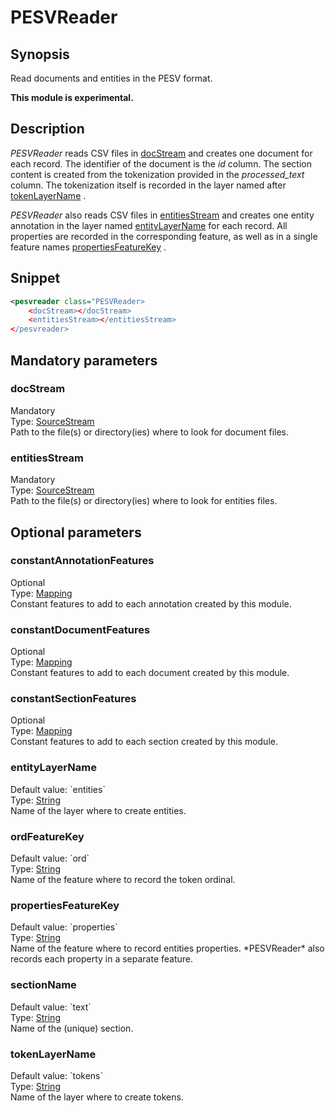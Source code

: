 <h1 class="module">PESVReader</h1>

## Synopsis

Read documents and entities in the PESV format.

**This module is experimental.**

## Description

 *PESVReader* reads CSV files in <a href="#docStream" class="param">docStream</a> and creates one document for each record. The identifier of the document is the *id* column. The section content is created from the tokenization provided in the *processed_text* column. The tokenization itself is recorded in the layer named after <a href="#tokenLayerName" class="param">tokenLayerName</a> .

 *PESVReader* also reads CSV files in <a href="#entitiesStream" class="param">entitiesStream</a> and creates one entity annotation in the layer named <a href="#entityLayerName" class="param">entityLayerName</a> for each record. All properties are recorded in the corresponding feature, as well as in a single feature names <a href="#propertiesFeatureKey" class="param">propertiesFeatureKey</a> .

## Snippet



```xml
<pesvreader class="PESVReader>
    <docStream></docStream>
    <entitiesStream></entitiesStream>
</pesvreader>
```

## Mandatory parameters

<h3 id="docStream" class="param">docStream</h3>

<div class="param-level param-level-mandatory">Mandatory
</div>
<div class="param-type">Type: <a href="../converter/fr.inra.maiage.bibliome.util.streams.SourceStream" class="converter">SourceStream</a>
</div>
Path to the file(s) or directory(ies) where to look for document files.

<h3 id="entitiesStream" class="param">entitiesStream</h3>

<div class="param-level param-level-mandatory">Mandatory
</div>
<div class="param-type">Type: <a href="../converter/fr.inra.maiage.bibliome.util.streams.SourceStream" class="converter">SourceStream</a>
</div>
Path to the file(s) or directory(ies) where to look for entities files.

## Optional parameters

<h3 id="constantAnnotationFeatures" class="param">constantAnnotationFeatures</h3>

<div class="param-level param-level-optional">Optional
</div>
<div class="param-type">Type: <a href="../converter/fr.inra.maiage.bibliome.alvisnlp.core.module.types.Mapping" class="converter">Mapping</a>
</div>
Constant features to add to each annotation created by this module.

<h3 id="constantDocumentFeatures" class="param">constantDocumentFeatures</h3>

<div class="param-level param-level-optional">Optional
</div>
<div class="param-type">Type: <a href="../converter/fr.inra.maiage.bibliome.alvisnlp.core.module.types.Mapping" class="converter">Mapping</a>
</div>
Constant features to add to each document created by this module.

<h3 id="constantSectionFeatures" class="param">constantSectionFeatures</h3>

<div class="param-level param-level-optional">Optional
</div>
<div class="param-type">Type: <a href="../converter/fr.inra.maiage.bibliome.alvisnlp.core.module.types.Mapping" class="converter">Mapping</a>
</div>
Constant features to add to each section created by this module.

<h3 id="entityLayerName" class="param">entityLayerName</h3>

<div class="param-level param-level-default-value">Default value: `entities`
</div>
<div class="param-type">Type: <a href="../converter/java.lang.String" class="converter">String</a>
</div>
Name of the layer where to create entities.

<h3 id="ordFeatureKey" class="param">ordFeatureKey</h3>

<div class="param-level param-level-default-value">Default value: `ord`
</div>
<div class="param-type">Type: <a href="../converter/java.lang.String" class="converter">String</a>
</div>
Name of the feature where to record the token ordinal.

<h3 id="propertiesFeatureKey" class="param">propertiesFeatureKey</h3>

<div class="param-level param-level-default-value">Default value: `properties`
</div>
<div class="param-type">Type: <a href="../converter/java.lang.String" class="converter">String</a>
</div>
Name of the feature where to record entities properties. *PESVReader* also records each property in a separate feature.

<h3 id="sectionName" class="param">sectionName</h3>

<div class="param-level param-level-default-value">Default value: `text`
</div>
<div class="param-type">Type: <a href="../converter/java.lang.String" class="converter">String</a>
</div>
Name of the (unique) section.

<h3 id="tokenLayerName" class="param">tokenLayerName</h3>

<div class="param-level param-level-default-value">Default value: `tokens`
</div>
<div class="param-type">Type: <a href="../converter/java.lang.String" class="converter">String</a>
</div>
Name of the layer where to create tokens.

